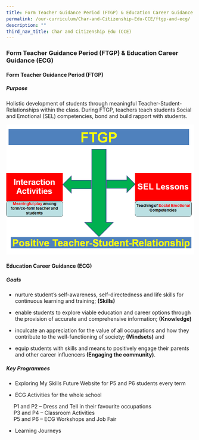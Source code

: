 ```yaml
---
title: Form Teacher Guidance Period (FTGP) & Education Career Guidance (ECG)
permalink: /our-curriculum/Char-and-Citizenship-Edu-CCE/ftgp-and-ecg/
description: ""
third_nav_title: Char and Citizenship Edu (CCE)
---
```

### Form Teacher Guidance Period (FTGP) & Education Career Guidance (ECG)

#### Form Teacher Guidance Period (FTGP)

##### Purpose
Holistic development of students through meaningful Teacher-Student-Relationships within the class. During FTGP, teachers teach students Social and Emotional (SEL) competencies, bond and build rapport with students.

![](/images/FTGP.png)

#### Education Career Guidance (ECG)

##### Goals
*   nurture student’s self-awareness, self-directedness and life skills for continuous learning and training; **(Skills)**

*   enable students to explore viable education and career options through the provision of accurate and comprehensive information; **(Knowledge)**

*   inculcate an appreciation for the value of all occupations and how they contribute to the well-functioning of society; **(Mindsets)** and

*   equip students with skills and means to positively engage their parents and other career influencers **(Engaging the community)**.

##### Key Programmes
*   Exploring My Skills Future Website for P5 and P6 students every term

*   ECG Activities for the whole school

     P1 and P2 – Dress and Tell in their favourite occupations <br>
     P3 and P4 – Classroom Activities <br>
     P5 and P6 – ECG Workshops and Job Fair <br>

*   Learning Journeys